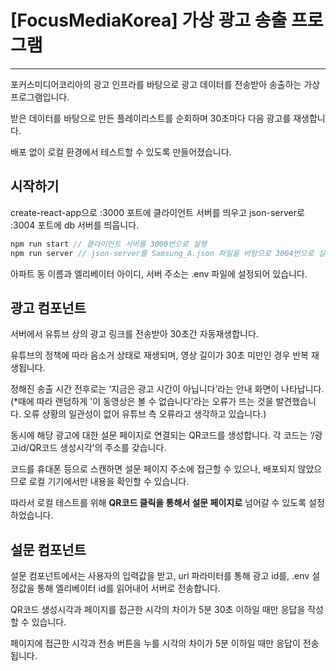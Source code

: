 # [FocusMediaKorea] 가상 광고 송출 프로그램

---

포커스미디어코리아의 광고 인프라를 바탕으로 광고 데이터를 전송받아 송출하는 가상 프로그램입니다.

받은 데이터를 바탕으로 만든 플레이리스트를 순회하며 30초마다 다음 광고를 재생합니다.

배포 없이 로컬 환경에서 테스트할 수 있도록 만들어졌습니다.

## 시작하기

create-react-app으로 :3000 포트에 클라이언트 서버를 띄우고 json-server로 :3004 포트에 db 서버를 띄웁니다.

```jsx
npm run start // 클라이언트 서버를 3000번으로 실행
npm run server // json-server를 Samsung_A.json 파일을 바탕으로 3004번으로 실행
```

아파트 동 이름과 엘리베이터 아이디, 서버 주소는 .env 파일에 설정되어 있습니다.

## 광고 컴포넌트

서버에서 유튜브 상의 광고 링크를 전송받아 30초간 자동재생합니다.

유튜브의 정책에 따라 음소거 상태로 재생되며, 영상 길이가 30초 미만인 경우 반복 재생됩니다.

정해진 송출 시간 전후로는 ‘지금은 광고 시간이 아닙니다’라는 안내 화면이 나타납니다.
<br/>
(\*때에 따라 랜덤하게 '이 동영상은 볼 수 없습니다'라는 오류가 뜨는 것을 발견했습니다. 오류 상황의 일관성이 없어 유튜브 측 오류라고 생각하고 있습니다.)<br/>


동시에 해당 광고에 대한 설문 페이지로 연결되는 QR코드를 생성합니다. 각 코드는 ‘/광고id/QR코드 생성시각’의 주소를 갖습니다.

코드를 휴대폰 등으로 스캔하면 설문 페이지 주소에 접근할 수 있으나, 배포되지 않았으므로 로컬 기기에서만 내용을 확인할 수 있습니다.

따라서 로컬 테스트를 위해 **QR코드 클릭을 통해서 설문 페이지로** 넘어갈 수 있도록 설정하었습니다.

## 설문 컴포넌트

설문 컴포넌트에서는 사용자의 입력값을 받고, url 파라미터를 통해 광고 id를, .env 설정값을 통해 엘리베이터 id를 읽어내어 서버로 전송합니다.

QR코드 생성시각과 페이지를 접근한 시각의 차이가 5분 30초 이하일 때만 응답을 작성할 수 있습니다.

페이지에 접근한 시각과 전송 버튼을 누를 시각의 차이가 5분 이하일 때만 응답이 전송됩니다.
